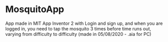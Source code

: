 # MosquitoApp
App made in MIT App Inventor 2 with Login and sign up, and when you are logged in, you need to tap the mosquito 3 times before time runs out, varying from difficulty to difficulty (made in 05/08/2020 - .aia for PC)
